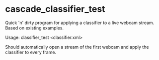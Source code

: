 # cascade_classifier_test
Quick 'n' dirty program for applying a classifier to a live webcam stream. Based on existing examples.

Usage: classifier_test <classifier.xml>

Should automatically open a stream of the first webcam and apply the classifier to every frame.
